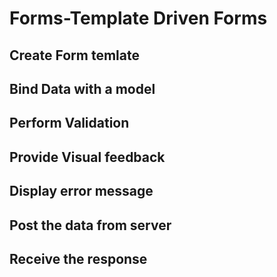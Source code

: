 # Forms-Template Driven Forms

## Create Form temlate

## Bind Data with a model

## Perform Validation

## Provide Visual feedback

## Display error message

## Post the data from server

## Receive the response 
